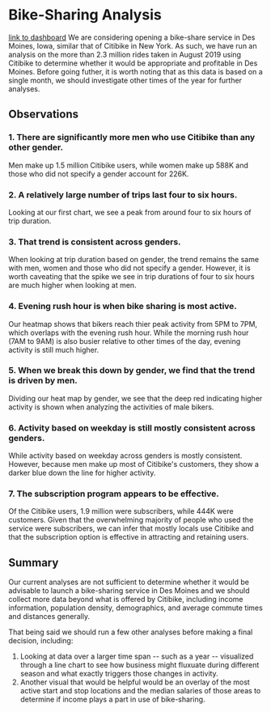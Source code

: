 # Bike-Sharing Analysis
[link to dashboard](https://public.tableau.com/profile/ebony7596#!/vizhome/Week_14_Challenge/CitibikeAnalysis)
We are considering opening a bike-share service in Des Moines, Iowa, similar that of Citibike in New York. As such, we have run an analysis on the more than 2.3 million rides taken in August 2019 using Citibike to determine whether it would be appropriate and profitable in Des Moines. Before going futher, it is worth noting that as this data is based on a single month, we should investigate other times of the year for further analyses. 

## Observations 

### 1. There are significantly more men who use Citibike than any other gender. 
Men make up 1.5 million Citibike users, while women make up 588K and those who did not specify a gender account for 226K. 

### 2. A relatively large number of trips last four to six hours. 
Looking at our first chart, we see a peak from around four to six hours of trip duration.  

### 3. That trend is consistent across genders. 
When looking at trip duration based on gender, the trend remains the same with men, women and those who did not specify a gender. However, it is worth caveating that the spike we see in trip durations of four to six hours are much higher when looking at men.

### 4. Evening rush hour is when bike sharing is most active. 
Our heatmap shows that bikers reach thier peak activity from 5PM to 7PM, which overlaps with the evening rush hour. While the morning rush hour (7AM to 9AM) is also busier relative to other times of the day, evening activity is still much higher. 

### 5. When we break this down by gender, we find that the trend is driven by men. 
Dividing our heat map by gender, we see that the deep red indicating higher activity is shown when analyzing the activities of male bikers. 

### 6. Activity based on weekday is still mostly consistent across genders. 
While activity based on weekday across genders is mostly consistent. However, because men make up most of Citibike's customers, they show a darker blue down the line for higher activity. 

### 7. The subscription program appears to be effective. 
Of the Citibike users, 1.9 million were subscribers, while 444K were customers. Given that the overwhelming majority of people who used the service were subscribers, we can infer that mostly locals use Citibike and that the subscription option is effective in attracting and retaining users. 

## Summary 
Our current analyses are not sufficient to determine whether it would be advisable to launch a bike-sharing service in Des Moines and we should collect more data beyond what is offered by Citibike, including income information, population density, demographics, and average commute times and distances generally. 

That being said we should run a few other analyses before making a final decision, including: 

1. Looking at data over a larger time span -- such as a year -- visualized through a line chart to see how business might fluxuate during different season and what exactly triggers those changes in activity. 
2. Another visual that would be helpful would be an overlay of the most active start and stop locations and the median salaries of those areas to determine if income plays a part in use of bike-sharing. 


